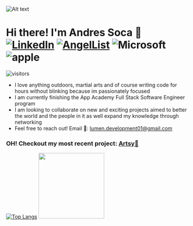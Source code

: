![ Alt text](https://media.giphy.com/media/5OW9D8sfzccttn3MwL/giphy.gif)

# Hi there! I'm Andres Soca :wave: [![LinkedIn](https://img.shields.io/badge/LinkedIn-0077B5?style=for-the-badge&logo=linkedin&logoColor=white)](https://www.linkedin.com/in/andres-soca-23852aab/) [![AngelList](https://img.shields.io/badge/AngelList-%23D4D4D4.svg?style=for-the-badge&logo=AngelList&logoColor=black)](https://angel.co/u/andres-s-1) ![Microsoft](https://img.shields.io/badge/Windows-0078D6?style=for-the-badge&logo=windows&logoColor=white) ![apple](https://img.shields.io/badge/mac%20os-000000?style=for-the-badge&logo=apple&logoColor=white)
![visitors](https://visitor-badge.glitch.me/badge?page_id=DevDre783)

- I love anything outdoors, martial arts and of course writing code for hours without blinking because im passionately focused
- I am currently finishing the App Academy Full Stack Software Engineer program
- I am looking to collaborate on new and exciting projects aimed to better the world and the people in it as well expand my knowledge through networking
- Feel free to reach out! Email 💌: lumen.development01@gmail.com

### OH! Checkout my most recent project: [Artsy🎨](https://artsy-2022.herokuapp.com/sign-up)

[![Top Langs](https://github-readme-stats.vercel.app/api/top-langs/?username=DevDre783)](https://github.com/anuraghazra/github-readme-stats)
<img height="180em" src="https://github-readme-stats.vercel.app/api?username=DevDre783&show_icons=true&hide_border=true&&count_private=true&include_all_commits=true" /> 
